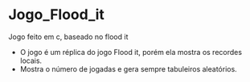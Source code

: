 # Jogo_Flood_it
 Jogo feito em c, baseado no flood it
+ O jogo é um réplica do jogo Flood it, porém ela mostra os recordes locais. 
+ Mostra o número de jogadas e gera sempre tabuleiros aleatórios.
